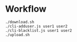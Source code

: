 # Workflow

```
./download.sh
./cli-adduser.js user1 user2
./cli-blacklist.js user1 user2
./upload.sh
```
